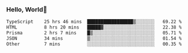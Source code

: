 
### Hello, World🐤

<!--START_SECTION:waka-->

```txt
TypeScript    25 hrs 46 mins  █████████████████▒░░░░░░░   69.22 %
HTML          8 hrs 20 mins   █████▓░░░░░░░░░░░░░░░░░░░   22.38 %
Prisma        2 hrs 7 mins    █▒░░░░░░░░░░░░░░░░░░░░░░░   05.71 %
JSON          34 mins         ▒░░░░░░░░░░░░░░░░░░░░░░░░   01.54 %
Other         7 mins          ░░░░░░░░░░░░░░░░░░░░░░░░░   00.35 %
```

<!--END_SECTION:waka-->
